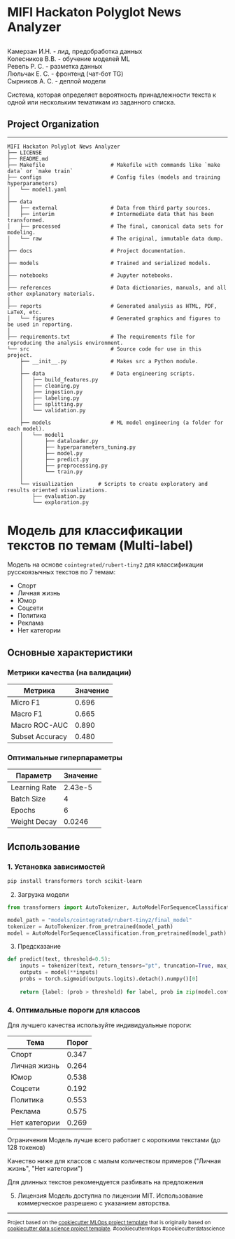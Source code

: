 # MIFI Hackaton Polyglot News Analyzer

## 
Камерзан И.Н. - лид, предобработка данных<br>
Колесников В.В. - обучение моделей ML<br>
Ревель Р. С. - разметка данных<br>
Люльчак Е. С. - фронтенд (чат-бот TG)<br>
Сырников А. С. - деплой модели<br>

Система, которая определяет вероятность принадлежности текста к одной или нескольким тематикам из заданного списка. 

## Project Organization
------------

```
MIFI Hackaton Polyglot News Analyzer
├── LICENSE     
├── README.md                  
├── Makefile                     # Makefile with commands like `make data` or `make train`                   
├── configs                      # Config files (models and training hyperparameters)
│   └── model1.yaml              
│
├── data                         
│   ├── external                 # Data from third party sources.
│   ├── interim                  # Intermediate data that has been transformed.
│   ├── processed                # The final, canonical data sets for modeling.
│   └── raw                      # The original, immutable data dump.
│
├── docs                         # Project documentation.
│
├── models                       # Trained and serialized models.
│
├── notebooks                    # Jupyter notebooks.
│
├── references                   # Data dictionaries, manuals, and all other explanatory materials.
│
├── reports                      # Generated analysis as HTML, PDF, LaTeX, etc.
│   └── figures                  # Generated graphics and figures to be used in reporting.
│
├── requirements.txt             # The requirements file for reproducing the analysis environment.
└── src                          # Source code for use in this project.
    ├── __init__.py              # Makes src a Python module.
    │
    ├── data                     # Data engineering scripts.
    │   ├── build_features.py    
    │   ├── cleaning.py          
    │   ├── ingestion.py         
    │   ├── labeling.py          
    │   ├── splitting.py         
    │   └── validation.py        
    │
    ├── models                   # ML model engineering (a folder for each model).
    │   └── model1      
    │       ├── dataloader.py    
    │       ├── hyperparameters_tuning.py 
    │       ├── model.py         
    │       ├── predict.py       
    │       ├── preprocessing.py 
    │       └── train.py         
    │
    └── visualization        # Scripts to create exploratory and results oriented visualizations.
        ├── evaluation.py        
        └── exploration.py       
```

# Модель для классификации текстов по темам (Multi-label)

Модель на основе `cointegrated/rubert-tiny2` для классификации русскоязычных текстов по 7 темам:
- Спорт
- Личная жизнь
- Юмор
- Соцсети
- Политика
- Реклама
- Нет категории

## Основные характеристики

### Метрики качества (на валидации)
| Метрика          | Значение |
|------------------|----------|
| Micro F1         | 0.696    |
| Macro F1         | 0.665    |
| Macro ROC-AUC    | 0.890    |
| Subset Accuracy  | 0.480    |

### Оптимальные гиперпараметры
| Параметр       | Значение   |
|---------------|------------|
| Learning Rate | 2.43e-5    |
| Batch Size    | 4          |
| Epochs        | 6          |
| Weight Decay  | 0.0246     |

## Использование

### 1. Установка зависимостей
```bash
pip install transformers torch scikit-learn
```

2. Загрузка модели
```python
from transformers import AutoTokenizer, AutoModelForSequenceClassification

model_path = "models/cointegrated/rubert-tiny2/final_model"
tokenizer = AutoTokenizer.from_pretrained(model_path)
model = AutoModelForSequenceClassification.from_pretrained(model_path)
```
3. Предсказание

```python
def predict(text, threshold=0.5):
    inputs = tokenizer(text, return_tensors="pt", truncation=True, max_length=128)
    outputs = model(**inputs)
    probs = torch.sigmoid(outputs.logits).detach().numpy()[0]
    
    return {label: (prob > threshold) for label, prob in zip(model.config.id2label.values(), probs)}
```

### 4. Оптимальные пороги для классов
Для лучшего качества используйте индивидуальные пороги:

| Тема           | Порог  |
|----------------|--------|
| Спорт          | 0.347  |
| Личная жизнь   | 0.264  |
| Юмор           | 0.538  |
| Соцсети        | 0.192  |
| Политика       | 0.553  |
| Реклама        | 0.575  |
| Нет категории  | 0.269  |

Ограничения
Модель лучше всего работает с короткими текстами (до 128 токенов)

Качество ниже для классов с малым количеством примеров ("Личная жизнь", "Нет категории")

Для длинных текстов рекомендуется разбивать на предложения

5. Лицензия
Модель доступна по лицензии MIT. Использование коммерческое разрешено с указанием авторства.

--------
<p><small>Project based on the <a target="_blank" href="https://github.com/Chim-SO/cookiecutter-mlops/">cookiecutter MLOps project template</a>
that is originally based on <a target="_blank" href="https://drivendata.github.io/cookiecutter-data-science/">cookiecutter data science project template</a>. 
#cookiecuttermlops #cookiecutterdatascience</small></p>
